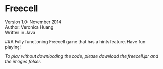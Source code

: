 # Freecell

Version 1.0: November 2014  
Author: Veronica Huang  
Written in Java  

##A Fully functioning Freecell game that has a hints feature. Have fun playing!


*To play without downloading the code, please download the freecell.jar and the images folder.*
